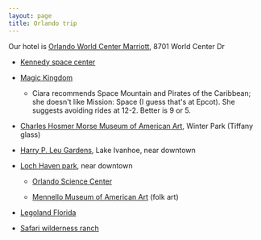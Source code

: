 ```yaml
---
layout: page
title: Orlando trip
---
```


Our hotel is [Orlando World Center Marriott](http://www.marriott.com/hotels/travel/mcowc-orlando-world-center-marriott), 8701 World Center Dr

- [Kennedy space center](https://www.kennedyspacecenter.com/tickets/ticket-info.aspx)

- [Magic Kingdom](https://disneyworld.disney.go.com/attractions/magic-kingdom/)

  - Ciara recommends Space Mountain and Pirates of the Caribbean; she
    doesn't like Mission: Space (I guess that's at Epcot). She
    suggests avoiding rides at 12-2. Better is 9 or 5.

- [Charles Hosmer Morse Museum of American Art](http://www.morsemuseum.org/), Winter Park
  (Tiffany glass)

- [Harry P. Leu Gardens](http://www.leugardens.org/), Lake Ivanhoe, near downtown

- [Loch Haven park](http://www.cityoforlando.net/parks/loch-haven-park/), near downtown

  - [Orlando Science Center](https://www.osc.org)

  - [Mennello Museum of American Art](http://www.mennellomuseum.com/)
    (folk art)

- [Legoland Florida](https://www.legoland.com/florida/buy-tickets/admission-tickets/)

- [Safari wilderness ranch](http://safariwilderness.com/)
